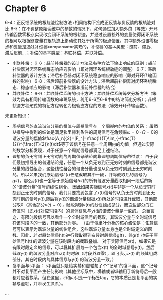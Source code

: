 # Chapter 6
6-4：正反馈系统的根轨迹绘制方法+相同结构下接成正反馈与负反馈的根轨迹对比
6-5：在不调整原始系统中的参数的情况下，如何通过加入额外的（等效）开环传输函数零极点实现改变闭环系统的根轨迹，并通过设置额外的变量使得闭环系统的根可以根据该变量在根轨迹上移动使其处于所需的极点位置。其中额外设置零极点和变量是通过补偿器compensator实现的，补偿器的基本类型：超前、滞后、滞后超前...；补偿的基本类型：串联补偿、并联补偿。
- 串联补偿：
6-6：超前补偿器的设计方法及各种方法下输出响应的区别；超前补偿器对闭环系统瞬态响应的影响（即对闭环系统根轨迹的调整）
6-7：滞后补偿器的设计方法；滞后补偿器对闭环系统稳态响应的影响（即对开环传输函数的影响）
6-8：滞后超前补偿器的设计方法；滞后超前补偿器对闭环系统瞬态、稳态响应的影响（滞后补偿器和超前补偿器的结合）
- 并联补偿：
6-9：并联补偿系统的设计方法；并联补偿系统等效分析方法（等效为具有相同传输函数的串联系统，利用6-6至6-8中的结论简化分析）；非根轨迹方程形式的特征方程转化为根轨迹方程的方法（等效开环传输函数）。


未更新知识：
- 周期信号的直流谐波分量的幅值与周期信号在一个周期内的均值的关系：
    虽然从推导中得到的结论是满足狄里赫利条件的周期信号在角频率$\omega = 0·\Omega = 0$的谐波分量的幅值$\frac{A_n}{2}=|F_n|=\frac{1}{T}\int_{-\frac{T}{2}}^{\frac{T}{2}}f(t)dt$等于该信号在任意一个周期内的均值，但通过实际的数学分析发现，对于任意一个周期信号都满足上述结论。
- 理想的负无穷到正无穷时刻的周期信号结论向非理想周期信号的过渡：
    由于我们最初推导出的普遍结论是，任意一个从负无穷到正无穷时刻的信号都是谐波分量的线性组合，这些线性组合的谐波分量也是从负无穷时刻到正无穷时刻的。所以如果我们原始信号$h(t)$任意截取其中一段，并称截取后的信号为$g(t)$，那么$g(t)$也一定等于原始信号$h(t)$的所有谐波分量截取相同一段后的新的“谐波分量”信号的线性组合。
    因此如果实际信号$x(t)$并非是一个从负无穷时刻到正无穷时刻的信号，我们只要找到包含了$x(t)$信号的从负无穷时刻到正无穷时刻的信号$y(t)$,随后将$y(t)$的谐波分量根据$x(t)$所处的时段进行截取，其他部分取0（其他部分$x(t)=0$），就能得到$x(t)$的线性组成部分，而这些部分的在有值时（即$x(t)$对应时段内）的具体信息与$y(t)$的谐波分量是一致的。
    总而言之，有限时段信号可以看作一个全时域信号的截取，其谐波分量与全时域信号在该时段内的一致，其他部分为零。
    （由于傅里叶分析的核心结论是：任意信号可以表示为谐波分量的线性组合，这些谐波分量本身也是全时域定义的函数。因此，若对原始信号h(t)进行截取得到有限时段信号g(t)，则g(t) 也等于原始信号h(t) 的谐波分量在该时段内的截取叠加。
    对于实际信号x(t)，如果它是有限时段定义的信号，可以将其扩展为一个包含x(t) 的全时域信号y(t)。然后截取y(t) 的谐波分量对应x(t) 的时段（时段外取零），即可表示x(t) 的频域组成部分，其在时段内的具体信息与y(t) 的谐波分量一致。）
- 复平面与s平面：
    s平面就只是给实轴和虚轴加了个“记号”的复平面，这个记号并不对复平面产生任何影响（其他坐标系中，横轴或者纵轴用了新符号后一般都对应着换系，但在这里，$\sigma$和$j\omega$只是一个标签tag，它的本质还是复平面的实轴与虚轴，并未发生换系）。

...